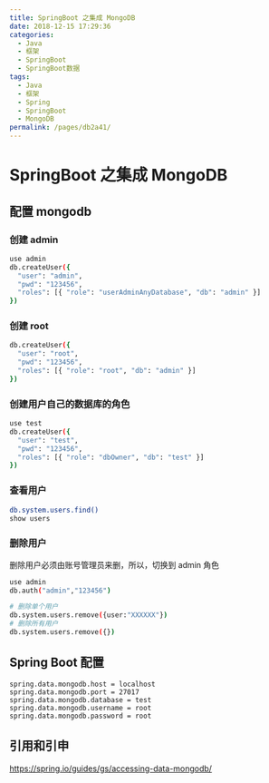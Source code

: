 ```yaml
---
title: SpringBoot 之集成 MongoDB
date: 2018-12-15 17:29:36
categories:
  - Java
  - 框架
  - SpringBoot
  - SpringBoot数据
tags:
  - Java
  - 框架
  - Spring
  - SpringBoot
  - MongoDB
permalink: /pages/db2a41/
---
```


# SpringBoot 之集成 MongoDB

## 配置 mongodb

### 创建 admin

```bash
use admin
db.createUser({
  "user": "admin",
  "pwd": "123456",
  "roles": [{ "role": "userAdminAnyDatabase", "db": "admin" }]
})
```

### 创建 root

```bash
db.createUser({
  "user": "root",
  "pwd": "123456",
  "roles": [{ "role": "root", "db": "admin" }]
})
```

### 创建用户自己的数据库的角色

```bash
use test
db.createUser({
  "user": "test",
  "pwd": "123456",
  "roles": [{ "role": "dbOwner", "db": "test" }]
})
```

### 查看用户

```bash
db.system.users.find()
show users
```

### 删除用户

删除用户必须由账号管理员来删，所以，切换到 admin 角色

```bash
use admin
db.auth("admin","123456")

# 删除单个用户
db.system.users.remove({user:"XXXXXX"})
# 删除所有用户
db.system.users.remove({})
```

## Spring Boot 配置

```properties
spring.data.mongodb.host = localhost
spring.data.mongodb.port = 27017
spring.data.mongodb.database = test
spring.data.mongodb.username = root
spring.data.mongodb.password = root
```

## 引用和引申

https://spring.io/guides/gs/accessing-data-mongodb/
